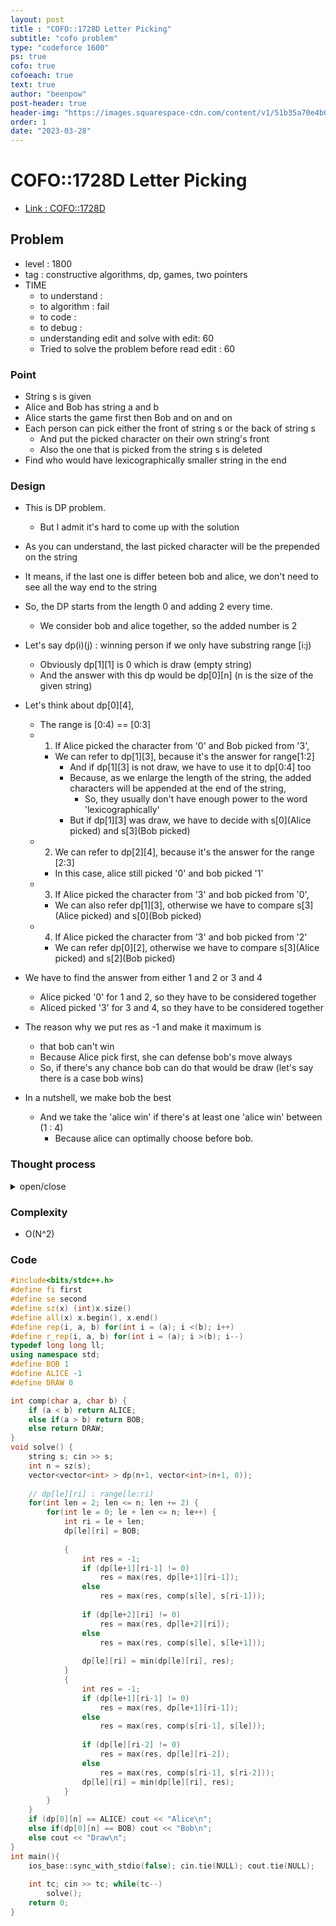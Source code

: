 ```yaml
---
layout: post
title : "COFO::1728D Letter Picking"
subtitle: "cofo problem"
type: "codeforce 1600"
ps: true
cofo: true
cofoeach: true
text: true
author: "beenpow"
post-header: true
header-img: "https://images.squarespace-cdn.com/content/v1/51b35a70e4b08f55af505597/1382968316335-WVLJSQUS28KUYHETQAKF/consistency.png"
order: 1
date: "2023-03-28"
---
```

# COFO::1728D Letter Picking
- [Link : COFO::1728D](https://codeforces.com/contest/1728/problem/D)


## Problem 

- level : 1800
- tag : constructive algorithms, dp, games, two pointers
- TIME
  - to understand    : 
  - to algorithm     : fail
  - to code          : 
  - to debug         : 
  - understanding edit and solve with edit: 60
  - Tried to solve the problem before read edit : 60

### Point
- String s is given
- Alice and Bob has string a and b
- Alice starts the game first then Bob and on and on
- Each person can pick either the front of string s or the back of string s
  - And put the picked character on their own string's front
  - Also the one that is picked from the string s is deleted
- Find who would have lexicographically smaller string in the end

### Design
- This is DP problem.
  - But I admit it's hard to come up with the solution
- As you can understand, the last picked character will be the prepended on the string
- It means, if the last one is differ beteen bob and alice, we don't need to see all the way end to the string
- So, the DP starts from the length 0 and adding 2 every time.
  - We consider bob and alice together, so the added number is 2
- Let's say dp(i)(j) : winning person if we only have substring range [i:j) 
  - Obviously dp[1][1] is 0 which is draw (empty string)
  - And the answer with this dp would be dp[0][n] (n is the size of the given string)
- Let's think about dp[0][4], 
  - The range is [0:4) == [0:3]
  - 1. If Alice picked the character from '0' and Bob picked from '3', 
    - We can refer to dp[1][3], because it's the answer for range[1:2]
      - And if dp[1][3] is not draw, we have to use it to dp[0:4] too
      - Because, as we enlarge the length of the string, the added characters will be appended at the end of the string,
        - So, they usually don't have enough power to the word 'lexicographically' 
      - But if dp[1][3] was draw, we have to decide with s[0](Alice picked) and s[3](Bob picked)
  - 2. We can refer to dp[2][4], because it's the answer for the range [2:3]
    - In this case, alice still picked '0' and bob picked '1'
  - 3. If Alice picked the character from '3' and bob picked from '0',
    - We can also refer dp[1][3], otherwise we have to compare s[3](Alice picked) and s[0](Bob picked)
  - 4. If Alice picked the character from '3' and bob picked from '2'
    - We can refer dp[0][2], otherwise we have to compare s[3](Alice picked) and s[2](Bob picked)

- We have to find the answer from either 1 and 2 or 3 and 4
  - Alice picked '0' for 1 and 2, so they have to be considered together
  - Aliced picked '3' for 3 and 4, so they have to be considered together
- The reason why we put res as -1 and make it maximum is
  - that bob can't win
  - Because Alice pick first, she can defense bob's move always
  - So, if there's any chance bob can do that would be draw (let's say there is a case bob wins)
- In a nutshell, we make bob the best
  - And we take the 'alice win' if there's at least one 'alice win' between (1 : 4)
    - Because alice can optimally choose before bob.

### Thought process

<details>
<summary> open/close </summary>

<!-- above empty line should exist -->

<pre>
매 순간이 끝이라고 생각하고 더 작은 값을 택하는  greedy?
  . 예외가 존재하는가? -> 존재하면 dp
  . 즉, 이번에 일부러 큰 값이 있는 쪽을 선택해서
   내 다음선택에 더 작은 값을 얻기위해?
  . 근데 이래봤자 상대도 알고 있음, 즉, 내 예측대로 원하는 값을 선택해주지 않을 것
  . 하지만, 그럼에도 불구하고 판이 흔들리는 경우가 있을지?

그냥 매 순간에 더 작은 값을 택하는 greedy 면 너무 쉬움 문제가
-> 그냥 simulation 한번이면 끝나기때문에, 이건 답이 아닐 가능성이 높음

. 이번에 작은 걸 선택하게 되어서 내가 지는 경우가 존재할듯

gcaeeg -> caee
. cg vs ag
. ecg vs eag 

gcafeg -> cafe -> caf
. eg vs 

. 어차피 이게 사전순으로 작아지면 끝- 이기 때문에,
현재의 선택은 다음 선택에 영향을 주는 경우에만 의미가 있을뿐임

. s[le : ri] 가 남은 상태라고 하고, alice 의 차례라고 하자. 
(ri > le + 2) , 길이가 2만 남은 경우 이미 판결이 났음

// Alice 가 le 를 선택하는 경우, Bob 은 le+1 과 ri 중 선택함
	// 이때 밥이 le+1 을 선택하면
		// Alice 는 이제 le + 2 와 ri 중 선택
	// 이때 밥이 ri 를 선택하면
// Alice  는 이제 le + 1 과 ri - 1 중 선택
</pre>

</details>

### Complexity
- O(N^2)

### Code

```cpp
#include<bits/stdc++.h>
#define fi first
#define se second
#define sz(x) (int)x.size()
#define all(x) x.begin(), x.end()
#define rep(i, a, b) for(int i = (a); i <(b); i++)
#define r_rep(i, a, b) for(int i = (a); i >(b); i--)
typedef long long ll;
using namespace std;
#define BOB 1
#define ALICE -1
#define DRAW 0

int comp(char a, char b) {
    if (a < b) return ALICE;
    else if(a > b) return BOB;
    else return DRAW;
}
void solve() {
    string s; cin >> s;
    int n = sz(s);
    vector<vector<int> > dp(n+1, vector<int>(n+1, 0));
    
    // dp[le][ri] : range[le:ri)
    for(int len = 2; len <= n; len += 2) {
        for(int le = 0; le + len <= n; le++) {
            int ri = le + len;
            dp[le][ri] = BOB;
            
            {
                int res = -1;
                if (dp[le+1][ri-1] != 0)
                    res = max(res, dp[le+1][ri-1]);
                else
                    res = max(res, comp(s[le], s[ri-1]));
                
                if (dp[le+2][ri] != 0)
                    res = max(res, dp[le+2][ri]);
                else
                    res = max(res, comp(s[le], s[le+1]));
                
                dp[le][ri] = min(dp[le][ri], res);
            }
            {
                int res = -1;
                if (dp[le+1][ri-1] != 0)
                    res = max(res, dp[le+1][ri-1]);
                else
                    res = max(res, comp(s[ri-1], s[le]));
                
                if (dp[le][ri-2] != 0)
                    res = max(res, dp[le][ri-2]);
                else
                    res = max(res, comp(s[ri-1], s[ri-2]));
                dp[le][ri] = min(dp[le][ri], res);
            }
        }
    }
    if (dp[0][n] == ALICE) cout << "Alice\n";
    else if(dp[0][n] == BOB) cout << "Bob\n";
    else cout << "Draw\n";
}
int main(){
    ios_base::sync_with_stdio(false); cin.tie(NULL); cout.tie(NULL);
    
    int tc; cin >> tc; while(tc--)
        solve();
    return 0;
}
```
